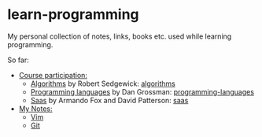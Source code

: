 # learn-programming

My personal collection of notes, links, books etc. used while learning programming.

So far:

- [Course participation:](course)
  - [Algorithms](https://www.coursera.org/course/algs4partI) by Robert Sedgewick: [algorithms](course/algorithms)
  - [Programming languages](https://www.coursera.org/course/proglang) by Dan Grossman: [programming-languages](course/programming-languages)
  - [Saas](https://www.edx.org/course/engineering-software-service-uc-berkeleyx-cs169-1x) by Armando Fox and David Patterson: [saas](cousre/saas)
- [My Notes:](note)
  - [Vim](note/vim.md)
  - [Git](note/git.md)
